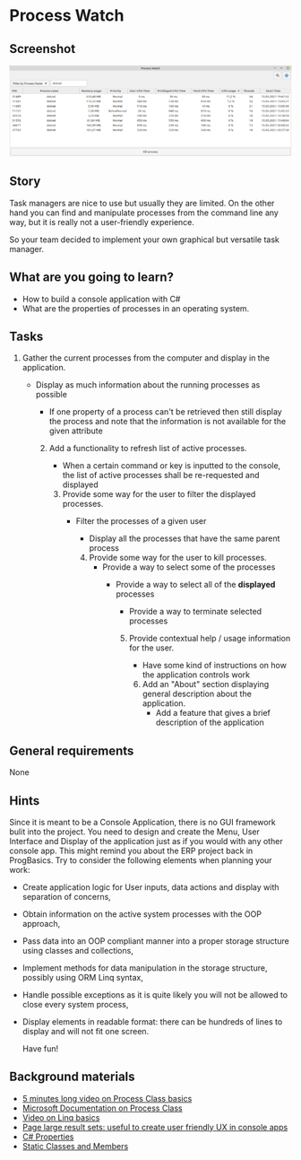 # Process Watch

## Screenshot

![Screenshots](ProcessWatch/PrintScreen/printscreen.png)

## Story

Task managers are nice to use but usually they are limited.
On the other hand you can find and manipulate processes from the command line any way,
but it is really not a user-friendly experience.

So your team decided to implement your own graphical but versatile task manager.

## What are you going to learn?

- How to build a console application with C#
- What are the properties of processes in an operating system.


## Tasks

1. Gather the current processes from the computer and display in the application.
    - Display as much information about the running processes as possible
        - If one property of a process can't be retrieved then still display the process and note that the information is not available for the given attribute

        2. Add a functionality to refresh list of active processes.
            - When a certain command or key is inputted to the console, the list of active processes shall be re-requested and displayed

            3. Provide some way for the user to filter the displayed processes.
                - Filter the processes of a given user
                    - Display all the processes that have the same parent process

                    4. Provide some way for the user to kill processes.
                        - Provide a way to select some of the processes
                            - Provide a way to select all of the **displayed** processes
                                - Provide a way to terminate selected processes

                                5. Provide contextual help / usage information for the user.
                                    - Have some kind of instructions on how the application controls work 

                                    6. Add an "About" section displaying general description about the application.
                                        - Add a feature that gives a brief description of the application

## General requirements

None

## Hints


Since it is meant to be a Console Application, there is no GUI framework bulit into the project.
You need to design and create the Menu, User Interface and Display of the application just as if you
would with any other console app. This might remind you about the ERP project back in ProgBasics.
Try to consider the following elements when planning your work: 

- Create application logic for User inputs, data actions and display with separation of concerns,
- Obtain information on the active system processes with the OOP approach,
- Pass data into an OOP compliant manner into a proper storage structure using classes and collections,
- Implement methods for data manipulation in the storage structure, possibly using ORM Linq syntax,
- Handle possible exceptions as it is quite likely you will not be allowed to close every system process,
- Display elements in readable format: there can be hundreds of lines to display and will not fit one screen.
  
  Have fun!



## Background materials

- <i class="far fa-video"></i> [5 minutes long video on Process Class basics](https://www.youtube.com/watch?v=XPpC4TQNniI)
- <i class="far fa-exclamation"></i> [Microsoft Documentation on Process Class](https://docs.microsoft.com/pl-pl/dotnet/api/system.diagnostics.process?view=netcore-3.1)
- <i class="far fa-video"></i> [Video on Linq basics](https://www.youtube.com/watch?v=yClSNQdVD7g)
- <i class="far fa-exclamation"></i> [Page large result sets: useful to create user friendly UX in console apps](https://docs.microsoft.com/en-us/powerapps/developer/common-data-service/org-service/page-large-result-sets-linq)
- <i class="far fa-exclamation"></i> [C# Properties](https://www.tutlane.com/tutorial/csharp/csharp-properties-get-set)
- <i class="far fa-exclamation"></i> [Static Classes and Members](https://www.c-sharpcorner.com/UploadFile/74ce7b/static-class-in-C-Sharp/)

